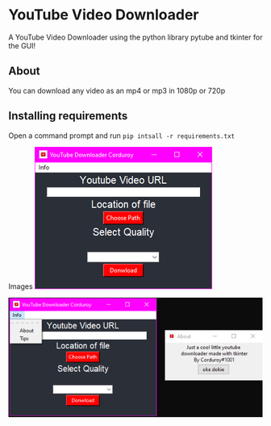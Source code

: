 # YouTube Video Downloader
A YouTube Video Downloader using the python library pytube and tkinter for the GUI!

## About
You can download any video as an mp4 or mp3 in 1080p or 720p

## Installing requirements
Open a command prompt and run `pip intsall -r requirements.txt`

Images
![image](/img/main.png)

![image](/img/about.png)
